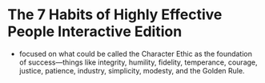 # The 7 Habits of Highly Effective People  Interactive Edition
- focused on what could be called the Character Ethic as the foundation of success—things like integrity, humility, fidelity, temperance, courage, justice, patience, industry, simplicity, modesty, and the Golden Rule.
